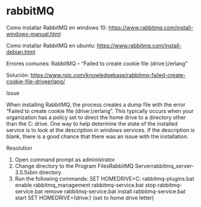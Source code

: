 # rabbitMQ

Como installar RabbitMQ en windows 10: https://www.rabbitmq.com/install-windows-manual.html

Como installar RabbitMQ en ubuntu: https://www.rabbitmq.com/install-debian.html

Errores comunes: RabbitMQ – “Failed to create cookie file (drive:)/erlang”

Solución: https://www.rpic.com/knowledgebase/rabbitmq-failed-create-cookie-file-driveerlang/

Issue

When installing RabbitMQ, the process creates a dump file with the error “Failed to create cookie file (drive:)/erlang”.
This typically occurs when your organization has a policy set to direct the home drive to a directory other than the C: drive.
One way to help determine the state of the installed service is to look at the description in windows services. If the description is blank, there is a good chance that there was an issue with the installation.

Resolution

1) Open command prompt as administrator
2) Change directory to the Program FilesRabbitMQ Serverrabbitmq_server-3.5.5sbin directory
3) Run the following commands:
SET HOMEDRIVE=C:
rabbitmq-plugins.bat enable rabbitmq_management
rabbitmq-service.bat stop
rabbitmq-service.bat remove
rabbitmq-service.bat install
rabbitmq-service.bat start
SET HOMEDRIVE=(drive:) (set to home drive letter)


